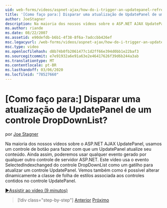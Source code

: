 ```yaml
---
uid: web-forms/videos/aspnet-ajax/how-do-i-trigger-an-updatepanel-refresh-from-a-dropdownlist-control
title: '[Como faço para:] Disparar uma atualização de UpdatePanel de um controle DropDownList? | Microsoft Docs'
author: JoeStagner
description: Na maioria dos nossos vídeos sobre o ASP.NET AJAX UpdatePanel, usamos um controle de botão para fazer com que um UpdatePanel atualize seu conteúdo. Ainda assim, poderemos usar qualquer evento...
ms.author: riande
ms.date: 08/22/2007
ms.assetid: e90defdb-b6b1-4f38-8f6a-7adccbb426ef
msc.legacyurl: /web-forms/videos/aspnet-ajax/how-do-i-trigger-an-updatepanel-refresh-from-a-dropdownlist-control
msc.type: video
ms.openlocfilehash: d8b74b0fb2061477c1d2ff66e394d0bb1e22baf3
ms.sourcegitcommit: e7e91932a6e91a63e2e46417626f39d6b244a3ab
ms.translationtype: MT
ms.contentlocale: pt-BR
ms.lasthandoff: 03/06/2020
ms.locfileid: "78527660"
---
```

# <a name="how-do-i-trigger-an-updatepanel-refresh-from-a-dropdownlist-control"></a>[Como faço para:] Disparar uma atualização de UpdatePanel de um controle DropDownList?

por [Joe Stagner](https://github.com/JoeStagner)

Na maioria dos nossos vídeos sobre o ASP.NET AJAX UpdatePanel, usamos um controle de botão para fazer com que um UpdatePanel atualize seu conteúdo. Ainda assim, poderemos usar qualquer evento gerado por qualquer outro controle de servidor ASP.NET. Este vídeo usa o evento SelectedIndexchanged do controle DropDownList como um gatilho para atualizar um controle UpdatePanel. Vemos também como é possível alterar dinamicamente a classe de folha de estilos associada aos controles contidos no controle UpdatePanel.

[&#9654;Assistir ao vídeo (9 minutos)](https://channel9.msdn.com/Blogs/ASP-NET-Site-Videos/how-do-i-trigger-an-updatepanel-refresh-from-a-dropdownlist-control)

> [!div class="step-by-step"]
> [Anterior](how-do-i-implement-the-persistent-communications-pattern-using-web-services.md)
> [Próximo](how-do-i-create-an-aspnet-ajax-extender-from-scratch.md)
